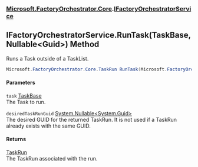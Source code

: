### [Microsoft.FactoryOrchestrator.Core](Microsoft_FactoryOrchestrator_Core.md 'Microsoft.FactoryOrchestrator.Core').[IFactoryOrchestratorService](Microsoft_FactoryOrchestrator_Core_IFactoryOrchestratorService.md 'Microsoft.FactoryOrchestrator.Core.IFactoryOrchestratorService')
## IFactoryOrchestratorService.RunTask(TaskBase, Nullable&lt;Guid&gt;) Method
Runs a Task outside of a TaskList.  
```csharp
Microsoft.FactoryOrchestrator.Core.TaskRun RunTask(Microsoft.FactoryOrchestrator.Core.TaskBase task, System.Nullable<System.Guid> desiredTaskRunGuid=null);
```
#### Parameters
<a name='Microsoft_FactoryOrchestrator_Core_IFactoryOrchestratorService_RunTask(Microsoft_FactoryOrchestrator_Core_TaskBase_System_Nullable_System_Guid_)_task'></a>
`task` [TaskBase](Microsoft_FactoryOrchestrator_Core_TaskBase.md 'Microsoft.FactoryOrchestrator.Core.TaskBase')  
The Task to run.
  
<a name='Microsoft_FactoryOrchestrator_Core_IFactoryOrchestratorService_RunTask(Microsoft_FactoryOrchestrator_Core_TaskBase_System_Nullable_System_Guid_)_desiredTaskRunGuid'></a>
`desiredTaskRunGuid` [System.Nullable&lt;](https://docs.microsoft.com/en-us/dotnet/api/System.Nullable-1 'System.Nullable')[System.Guid](https://docs.microsoft.com/en-us/dotnet/api/System.Guid 'System.Guid')[&gt;](https://docs.microsoft.com/en-us/dotnet/api/System.Nullable-1 'System.Nullable')  
The desired GUID for the returned TaskRun. It is not used if a TaskRun already exists with the same GUID.
  
#### Returns
[TaskRun](Microsoft_FactoryOrchestrator_Core_TaskRun.md 'Microsoft.FactoryOrchestrator.Core.TaskRun')  
The TaskRun associated with the run.
